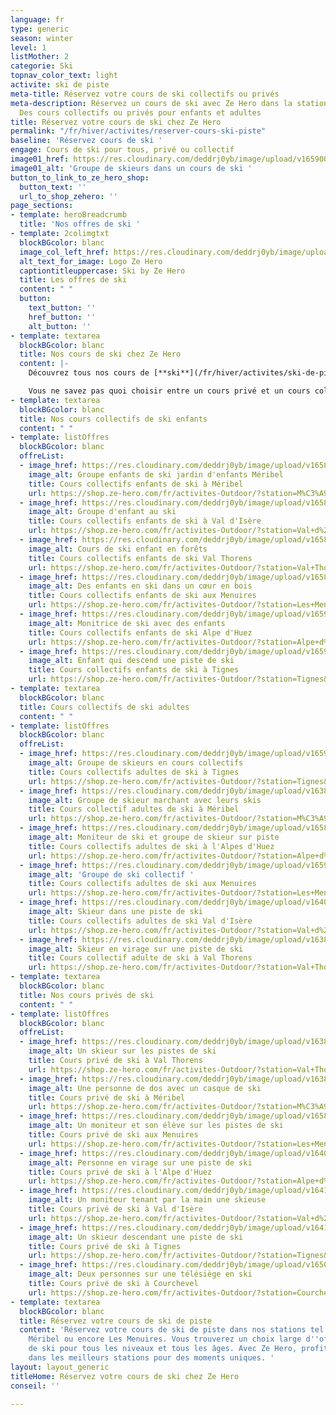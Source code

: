 ```yaml
---
language: fr
type: generic
season: winter
level: 1
listMother: 2
categorie: Ski
topnav_color_text: light
activite: ski de piste
meta-title: Réservez votre cours de ski collectifs ou privés
meta-description: Réservez un cours de ski avec Ze Hero dans la station de votre choix.
  Des cours collectifs ou privés pour enfants et adultes
title: Réservez votre cours de ski chez Ze Hero
permalink: "/fr/hiver/activites/reserver-cours-ski-piste"
baseline: 'Réservez cours de ski '
engage: Cours de ski pour tous, privé ou collectif
image01_href: https://res.cloudinary.com/deddrj0yb/image/upload/v1659001434/website/winter/_S9C8408.jpg
image01_alt: 'Groupe de skieurs dans un cours de ski '
button_to_link_to_ze_hero_shop:
  button_text: ''
  url_to_shop_zehero: ''
page_sections:
- template: heroBreadcrumb
  title: 'Nos offres de ski '
- template: 2colimgtxt
  blockBGcolor: blanc
  image_col_left_href: https://res.cloudinary.com/deddrj0yb/image/upload/v1640094644/website/logo/Sur%20fond%20clair/logo-ze-hero-horizontal_4_a3dhvk.png
  alt_text_for_image: Logo Ze Hero
  captiontitleuppercase: Ski by Ze Hero
  title: Les offres de ski
  content: " "
  button:
    text_button: ''
    href_button: ''
    alt_button: ''
- template: textarea
  blockBGcolor: blanc
  title: Nos cours de ski chez Ze Hero
  content: |-
    Découvrez tous nos cours de [**ski**](/fr/hiver/activites/ski-de-piste) chez Ze Hero et réservez votre cours de ski pour vous ou votre famille. Le cours de ski vous permettra de vous initier, de progresser ou même de vous perfectionner dans le ski de piste ou le ski alpin. Nous vous proposons un choix varié de cours de ski pour tous les niveaux que vous pourrez réserver. Vous trouverez des cours pour les tout-petits avec la mise en place de cours de ski dans un jardin d’enfants. Mais vous pourrez également réserver des cours de ski pour les enfants ainsi que les adolescents. Réservez également des cours de ski pour les adultes quel que soit votre niveau. Découvrez des cours de ski à Val Thorens, Courchevel, Méribel, Val d'Isère, Tignes, l'Alpe d'Huez ainsi que chacune de [**nos écoles de ski**](/fr/hiver/ecoles-stations-ski).

    Vous ne savez pas quoi choisir entre un cours privé et un cours collectif ? Découvrez toutes les infos dans notre page [**conseil**](https://www.ze-hero.com/fr/hiver/conseils/cours-prive-cours-collectif)**.**
- template: textarea
  blockBGcolor: blanc
  title: Nos cours collectifs de ski enfants
  content: " "
- template: listOffres
  blockBGcolor: blanc
  offreList:
  - image_href: https://res.cloudinary.com/deddrj0yb/image/upload/v1658996211/website/winter/274304879_9815804441824272_4635561574557194954_n.jpg
    image_alt: Groupe enfants de ski jardin d'enfants Méribel
    title: Cours collectifs enfants de ski à Méribel
    url: https://shop.ze-hero.com/fr/activites-Outdoor/?station=M%C3%A9ribel&calessonstype=Cours+collectif&catypegenderlistsummer=Enfant&calessonsactivitytype=Ski&start-date=
  - image_href: https://res.cloudinary.com/deddrj0yb/image/upload/v1658996206/website/winter/272330231_9636082283129823_3776211539232788480_n.jpg
    image_alt: Groupe d'enfant au ski
    title: Cours collectifs enfants de ski à Val d'Isère
    url: https://shop.ze-hero.com/fr/activites-Outdoor/?station=Val+d%27Is%C3%A8re&calessonstype=Cours+collectif&catypegenderlistsummer=Enfant&calessonsactivitytype=Ski&start-date=
  - image_href: https://res.cloudinary.com/deddrj0yb/image/upload/v1658996211/website/winter/274304879_9815804441824272_4635561574557194954_n.jpg
    image_alt: Cours de ski enfant en forêts
    title: Cours collectifs enfants de ski Val Thorens
    url: https://shop.ze-hero.com/fr/activites-Outdoor/?station=Val+Thorens&calessonstype=Cours+collectif&catypegenderlistsummer=Enfant&calessonsactivitytype=Ski&start-date=
  - image_href: https://res.cloudinary.com/deddrj0yb/image/upload/v1658996201/website/winter/271138277_9504656022939117_4665647267077091834_n.jpg
    image_alt: Des enfants en ski dans un cœur en bois
    title: Cours collectifs enfants de ski aux Menuires
    url: https://shop.ze-hero.com/fr/activites-Outdoor/?station=Les+Menuires&calessonstype=Cours+collectif&catypegenderlistsummer=Enfant&calessonsactivitytype=Ski&start-date=
  - image_href: https://res.cloudinary.com/deddrj0yb/image/upload/v1659354930/website/winter/1528750.jpg
    image_alt: Monitrice de ski avec des enfants
    title: Cours collectifs enfants de ski Alpe d'Huez
    url: https://shop.ze-hero.com/fr/activites-Outdoor/?station=Alpe+d%27Huez&calessonstype=Cours+collectif&catypegenderlistsummer=Enfant&calessonsactivitytype=Ski&start-date=
  - image_href: https://res.cloudinary.com/deddrj0yb/image/upload/v1659355015/website/winter/IMG_6997.jpg
    image_alt: Enfant qui descend une piste de ski
    title: Cours collectifs enfants de ski à Tignes
    url: https://shop.ze-hero.com/fr/activites-Outdoor/?station=Tignes&calessonstype=Cours+collectif&catypegenderlistsummer=Enfant&calessonsactivitytype=Ski&start-date=
- template: textarea
  blockBGcolor: blanc
  title: Cours collectifs de ski adultes
  content: " "
- template: listOffres
  blockBGcolor: blanc
  offreList:
  - image_href: https://res.cloudinary.com/deddrj0yb/image/upload/v1659001434/website/winter/_S9C8408.jpg
    image_alt: Groupe de skieurs en cours collectifs
    title: Cours collectifs adultes de ski à Tignes
    url: https://shop.ze-hero.com/fr/activites-Outdoor/?station=Tignes&calessonstype=Cours+collectif&catypegenderlistsummer=Adulte&calessonsactivitytype=Ski&start-date=
  - image_href: https://res.cloudinary.com/deddrj0yb/image/upload/v1638883541/website/winter/Ski-marche-groupe_snuwan.jpg
    image_alt: Groupe de skieur marchant avec leurs skis
    title: Cours collectif adultes de ski à Méribel
    url: https://shop.ze-hero.com/fr/activites-Outdoor/?station=M%C3%A9ribel&calessonstype=Cours+collectif&catypegenderlistsummer=Adulte&calessonsactivitytype=Ski&start-date=
  - image_href: https://res.cloudinary.com/deddrj0yb/image/upload/v1658996210/website/winter/278543636_10062359407168773_4445107599426939386_n.jpg
    image_alt: Moniteur de ski et groupe de skieur sur piste
    title: Cours collectifs adultes de ski à l'Alpes d'Huez
    url: https://shop.ze-hero.com/fr/activites-Outdoor/?station=Alpe+d%27Huez&calessonstype=Cours+collectif&catypegenderlistsummer=Adulte&calessonsactivitytype=Ski&start-date=
  - image_href: https://res.cloudinary.com/deddrj0yb/image/upload/v1659357674/website/winter/248245560_9115998445138212_3763588150271873040_n.jpg
    image_alt: 'Groupe de ski collectif '
    title: Cours collectifs adultes de ski aux Menuires
    url: https://shop.ze-hero.com/fr/activites-Outdoor/?station=Les+Menuires&calessonstype=Cours+collectif&catypegenderlistsummer=Adulte&calessonsactivitytype=Ski&start-date=
  - image_href: https://res.cloudinary.com/deddrj0yb/image/upload/v1640090973/website/winter/nicolai-berntsen-OyP-8El8vWk-unsplash_pzgx3v.jpg
    image_alt: Skieur dans une piste de ski
    title: Cours collectifs adultes de ski Val d'Isère
    url: https://shop.ze-hero.com/fr/activites-Outdoor/?station=Val+d%27Is%C3%A8re&calessonstype=Cours+collectif&catypegenderlistsummer=Adulte&calessonsactivitytype=Ski&start-date=
  - image_href: https://res.cloudinary.com/deddrj0yb/image/upload/v1638883540/website/winter/Ski-descente-vitesse_tq4ywc.jpg
    image_alt: Skieur en virage sur une piste de ski
    title: Cours collectif adulte de ski à Val Thorens
    url: https://shop.ze-hero.com/fr/activites-Outdoor/?station=Val+Thorens&calessonstype=Cours+collectif&catypegenderlistsummer=Adulte&calessonsactivitytype=Ski&start-date=
- template: textarea
  blockBGcolor: blanc
  title: Nos cours privés de ski
  content: " "
- template: listOffres
  blockBGcolor: blanc
  offreList:
  - image_href: https://res.cloudinary.com/deddrj0yb/image/upload/v1638883536/website/winter/Ski-descente_fo1bqg.jpg
    image_alt: Un skieur sur les pistes de ski
    title: Cours privé de ski à Val Thorens
    url: https://shop.ze-hero.com/fr/activites-Outdoor/?station=Val+Thorens&calessonstype=Cours+priv%C3%A9&catypegenderlistsummer=all&calessonsactivitytype=Ski&start-date=
  - image_href: https://res.cloudinary.com/deddrj0yb/image/upload/v1638883531/website/winter/Skieuse-soleil_jixafv.jpg
    image_alt: Une personne de dos avec un casque de ski
    title: Cours privé de ski à Méribel
    url: https://shop.ze-hero.com/fr/activites-Outdoor/?station=M%C3%A9ribel&calessonstype=Cours+priv%C3%A9&catypegenderlistsummer=all&calessonsactivitytype=Ski&start-date=
  - image_href: https://res.cloudinary.com/deddrj0yb/image/upload/v1658996210/website/winter/278543636_10062359407168773_4445107599426939386_n.jpg
    image_alt: Un moniteur et son élève sur les pistes de ski
    title: Cours privé de ski aux Menuires
    url: https://shop.ze-hero.com/fr/activites-Outdoor/?station=Les+Menuires&calessonstype=Cours+priv%C3%A9&catypegenderlistsummer=all&calessonsactivitytype=Ski&start-date=
  - image_href: https://res.cloudinary.com/deddrj0yb/image/upload/v1640090973/website/winter/nicolai-berntsen-VXiG4N229uY-unsplash_fniyut.jpg
    image_alt: Personne en virage sur une piste de ski
    title: Cours privé de ski à l'Alpe d'Huez
    url: https://shop.ze-hero.com/fr/activites-Outdoor/?station=Alpe+d%27Huez&calessonstype=Cours+priv%C3%A9&catypegenderlistsummer=all&calessonsactivitytype=Ski&start-date=
  - image_href: https://res.cloudinary.com/deddrj0yb/image/upload/v1641825166/website/winter/debuter-le-ski-pour-adultes-avec-prosneige-_dou0sp.jpg
    image_alt: Un moniteur tenant par la main une skieuse
    title: Cours privé de ski à Val d'Isère
    url: https://shop.ze-hero.com/fr/activites-Outdoor/?station=Val+d%27Is%C3%A8re&calessonstype=Cours+priv%C3%A9&catypegenderlistsummer=all&calessonsactivitytype=Ski&start-date=
  - image_href: https://res.cloudinary.com/deddrj0yb/image/upload/v1641910676/website/winter/daniel-frank-z971mh5y47c-unsplash_fwn0fu.jpg
    image_alt: Un skieur descendant une piste de ski
    title: Cours privé de ski à Tignes
    url: https://shop.ze-hero.com/fr/activites-Outdoor/?station=Tignes&calessonstype=Cours+priv%C3%A9&catypegenderlistsummer=all&calessonsactivitytype=Ski&start-date=
  - image_href: https://res.cloudinary.com/deddrj0yb/image/upload/v1650905235/website/winter/Telesiege-amis-groupe_owkpc2.jpg
    image_alt: Deux personnes sur une télésiège en ski
    title: Cours privé de ski à Courchevel
    url: https://shop.ze-hero.com/fr/activites-Outdoor/?station=Courchevel&calessonstype=Cours+priv%C3%A9&catypegenderlistsummer=all&calessonsactivitytype=Ski&start-date=
- template: textarea
  blockBGcolor: blanc
  title: Réservez votre cours de ski de piste
  content: 'Réservez votre cours de ski de piste dans nos stations tel que Val Thorens,
    Méribel ou encore Les Menuires. Vous trouverez un choix large d''offre de cours
    de ski pour tous les niveaux et tous les âges. Avec Ze Hero, profitez de skier
    dans les meilleurs stations pour des moments uniques. '
layout: layout_generic
titleHome: Réservez votre cours de ski chez Ze Hero
conseil: ''

---
```

